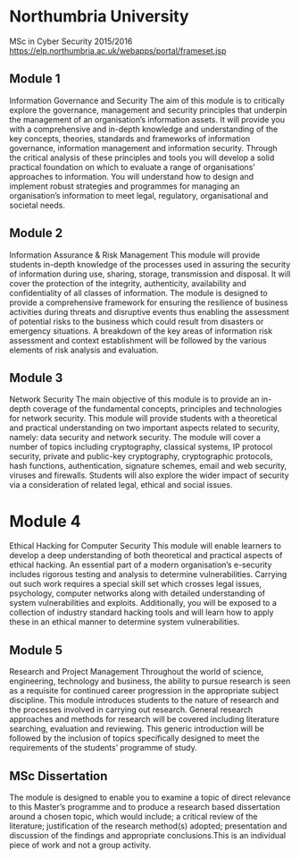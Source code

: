 # Northumbria University
MSc in Cyber Security 2015/2016
https://elp.northumbria.ac.uk/webapps/portal/frameset.jsp

## Module 1
Information Governance and Security
The aim of this module is to critically explore the governance, management and security principles that underpin the management of an organisation’s information assets. It will provide you with a comprehensive and in-depth knowledge and understanding of the key concepts, theories, standards and frameworks of information governance, information management and information security. Through the critical analysis of these principles and tools you will develop a solid practical foundation on which to evaluate a range of organisations’ approaches to information. You will understand how to design and implement robust strategies and programmes for managing an organisation’s information to meet legal, regulatory, organisational and societal needs.

## Module 2
Information Assurance & Risk Management
This module will provide students in-depth knowledge of the processes used in assuring the security of information during use, sharing, storage, transmission and disposal. It will cover the protection of the integrity, authenticity, availability and confidentiality of all classes of information. The module is designed to provide a comprehensive framework for ensuring the resilience of business activities during threats and disruptive events thus enabling the assessment of potential risks to the business which could result from disasters or emergency situations. A breakdown of the key areas of information risk assessment and context establishment will be followed by the various elements of risk analysis and evaluation.

## Module 3
Network Security
The main objective of this module is to provide an in-depth coverage of the fundamental concepts, principles and technologies for network security. This module will provide students with a theoretical and practical understanding on two important aspects related to security, namely: data security and network security. The module will cover a number of topics including cryptography, classical systems, IP protocol security, private and public-key cryptography, cryptographic protocols, hash functions, authentication, signature schemes, email and web security, viruses and firewalls. Students will also explore the wider impact of security via a consideration of related legal, ethical and social issues.

# Module 4
Ethical Hacking for Computer Security
This module will enable learners to develop a deep understanding of both theoretical and practical aspects of ethical hacking. An essential part of a modern organisation’s e-security includes rigorous testing and analysis to determine vulnerabilities. Carrying out such work requires a special skill set which crosses legal issues, psychology, computer networks along with detailed understanding of system vulnerabilities and exploits. Additionally, you will be exposed to a collection of industry standard hacking tools and will learn how to apply these in an ethical manner to determine system vulnerabilities.

## Module 5
Research and Project Management
Throughout the world of science, engineering, technology and business, the ability to pursue research is seen as a requisite for continued career progression in the appropriate subject discipline. This module introduces students to the nature of research and the processes involved in carrying out research. General research approaches and methods for research will be covered including literature searching, evaluation and reviewing. This generic introduction will be followed by the inclusion of topics specifically designed to meet the requirements of the students’ programme of study.

## MSc Dissertation
The module is designed to enable you to examine a topic of direct relevance to this Master’s programme and to produce a research based dissertation around a chosen topic, which would include; a critical review of the literature; justification of the research method(s) adopted; presentation and discussion of the findings and appropriate conclusions.This is an individual piece of work and not a group activity.
